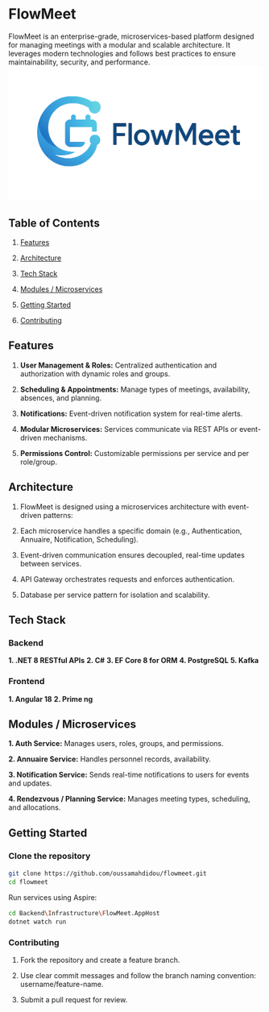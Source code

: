 # FlowMeet

FlowMeet is an enterprise-grade, microservices-based platform designed for managing meetings with a modular and scalable architecture. It leverages modern technologies and follows best practices to ensure maintainability, security, and performance.
![FlowMeet Logo](Frontend/sakai-ng/src/assets/img/flowMeetLogo.png)

## Table of Contents

1. [Features](#features)

1. [Architecture](#architecture)

1. [Tech Stack](#tech-stack)

1. [Modules / Microservices](#modules--microservices)

1. [Getting Started](#getting-started)

1. [Contributing](#contributing)

## Features

1. **User Management & Roles:** Centralized authentication and authorization with dynamic roles and groups.

1. **Scheduling & Appointments:** Manage types of meetings, availability, absences, and planning.

1. **Notifications:** Event-driven notification system for real-time alerts.

1. **Modular Microservices:** Services communicate via REST APIs or event-driven mechanisms.

1. **Permissions Control:** Customizable permissions per service and per role/group.

## Architecture

1. FlowMeet is designed using a microservices architecture with event-driven patterns:

1. Each microservice handles a specific domain (e.g., Authentication, Annuaire, Notification, Scheduling).

1. Event-driven communication ensures decoupled, real-time updates between services.

1. API Gateway orchestrates requests and enforces authentication.

1. Database per service pattern for isolation and scalability.

## Tech Stack

### Backend

**1. .NET 8 RESTful APIs**
**2. C#**
**3. EF Core 8 for ORM**
**4. PostgreSQL**
**5. Kafka**

### Frontend

**1. Angular 18**
**2. Prime ng**

## Modules / Microservices

**1. Auth Service:** Manages users, roles, groups, and permissions.

**2. Annuaire Service:** Handles personnel records, availability.

**3. Notification Service:** Sends real-time notifications to users for events and updates.

**4. Rendezvous / Planning Service:** Manages meeting types, scheduling, and allocations.

## Getting Started

### Clone the repository

```bash
git clone https://github.com/oussamahdidou/flowmeet.git
cd flowmeet
```

Run services using Aspire:

```bash
cd Backend\Infrastructure\FlowMeet.AppHost
dotnet watch run 
```

### Contributing

1. Fork the repository and create a feature branch.

1. Use clear commit messages and follow the branch naming convention: username/feature-name.

1. Submit a pull request for review.
